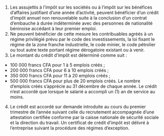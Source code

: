 1) Les assujettis à l’impôt sur les sociétés ou à l’impôt sur les bénéfices d’affaires justifiant d’une année d’activité, peuvent bénéficier d’un crédit d’impôt annuel non renouvelable suite à la conclusion d’un contrat d’embauche à durée indéterminée avec des personnes de nationalité béninoise accédant à leur premier emploi.
2) Ne peuvent bénéficier de cette mesure les contribuables agréés à un régime
privilégié prévu par le code des investissements, la loi fixant le régime de la zone franche industrielle, le code minier, le code pétrolier ou tout autre texte portant régime dérogatoire existant ou à venir.
3) Le montant du crédit d’impôt est déterminé comme suit :
- 100 000 francs CFA pour 1 à 5 emplois créés ;
- 200 000 francs CFA pour 6 à 10 emplois créés ;
- 350 000 francs CFA pour 11 à 20 emplois créés ;
- 500 000 francs CFA pour plus de 20 emplois créés.
Le nombre d’emplois créés s’apprécie au 31 décembre de chaque année.
Le crédit n’est accordé que lorsque le salarié a accompli un (1) an de service au
moins.
4) Le crédit est accordé sur demande introduite au cours du premier trimestre de
l’année suivant celle du recrutement accompagnée d’une attestation certifiée conforme par la caisse nationale de sécurité sociale et la direction du travail. Un certificat de crédit d’impôt est délivré à l’entreprise suivant la procédure des régimes d’exception.